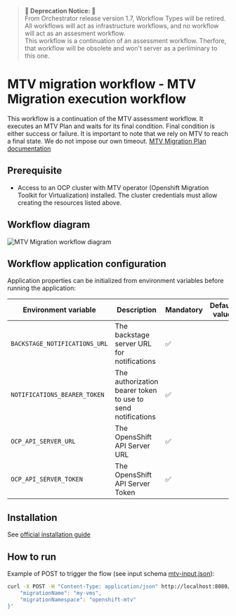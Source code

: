 > **🚨 Deprecation Notice: 🚨**  
> From Orchestrator release version 1.7, Workflow Types will be retired. All workflows will act as infrastructure workflows, and no workflow will act as an assesment workflow. <br>
> This workflow is a continuation of an assessment workflow. Therfore, that workflow will be obsolete and won't server as a perliminary to this one.

# MTV migration workflow - MTV Migration execution workflow
This workflow is a continuation of the MTV assessment workflow. It executes an MTV Plan and waits for its final condition. Final condition is either success or failure. It is important to note that we rely on MTV to reach a final state. We do not impose our own timeout.
[MTV Migration Plan documentation](https://docs.redhat.com/en/documentation/migration_toolkit_for_virtualization/2.6/html/installing_and_using_the_migration_toolkit_for_virtualization/migrating-vms-web-console_mtv#creating-migration-plans-ui)

## Prerequisite
* Access to an OCP cluster with MTV operator (Openshift Migration Toolkit for Virtualization) installed. The cluster credentials must allow creating the resources listed above.

## Workflow diagram
![MTV Migration workflow diagram](https://github.com/rhdhorchestrator/serverless-workflows/blob/main/mtv-migration/mtv.svg?raw=true)

## Workflow application configuration
Application properties can be initialized from environment variables before running the application:

| Environment variable  | Description | Mandatory | Default value |
|-----------------------|-------------|-----------|---------------|
| `BACKSTAGE_NOTIFICATIONS_URL`      | The backstage server URL for notifications | ✅ | |
| `NOTIFICATIONS_BEARER_TOKEN`      | The authorization bearer token to use to send notifications | ✅ | |
| `OCP_API_SERVER_URL`  | The OpensShift API Server URL | ✅ | |
| `OCP_API_SERVER_TOKEN`| The OpensShift API Server Token | ✅ | |

## Installation

See [official installation guide](https://github.com/rhdhorchestrator/serverless-workflows/blob/main/deploy/docs/main/mtv-migration)

## How to run
Example of POST to trigger the flow (see input schema [mtv-input.json](./schema/mtv-input.json)):
```bash
curl -X POST -H "Content-Type: application/json" http://localhost:8080/mtv-migration -d '{
    "migrationName": "my-vms",
    "migrationNamespace": "openshift-mtv"
}'
```
